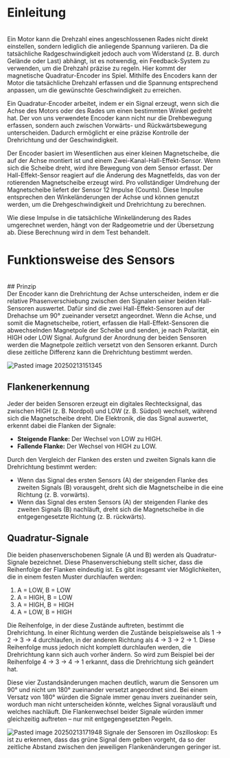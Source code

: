 # Einleitung
<br>
Ein Motor kann die Drehzahl eines angeschlossenen Rades nicht direkt einstellen, sondern lediglich die anliegende Spannung variieren. Da die tatsächliche Radgeschwindigkeit jedoch auch vom Widerstand (z. B. durch Gelände oder Last) abhängt, ist es notwendig, ein Feedback-System zu verwenden, um die Drehzahl präzise zu regeln. Hier kommt der magnetische Quadratur-Encoder ins Spiel. Mithilfe des Encoders kann der Motor die tatsächliche Drehzahl erfassen und die Spannung entsprechend anpassen, um die gewünschte Geschwindigkeit zu erreichen.

Ein Quadratur-Encoder arbeitet, indem er ein Signal erzeugt, wenn sich die Achse des Motors oder des Rades um einen bestimmten Winkel gedreht hat. Der von uns verwendete Encoder kann nicht nur die Drehbewegung erfassen, sondern auch zwischen Vorwärts- und Rückwärtsbewegung unterscheiden. Dadurch ermöglicht er eine präzise Kontrolle der Drehrichtung und der Geschwindigkeit.

Der Encoder basiert im Wesentlichen aus einer kleinen Magnetscheibe, die auf der Achse montiert ist und einem Zwei-Kanal-Hall-Effekt-Sensor. Wenn sich die Scheibe dreht, wird ihre Bewegung von dem Sensor erfasst. Der Hall-Effekt-Sensor reagiert auf die Änderung des Magnetfelds, das von der rotierenden Magnetscheibe erzeugt wird. Pro vollständiger Umdrehung der Magnetscheibe liefert der Sensor 12 Impulse (Counts). Diese Impulse entsprechen den Winkeländerungen der Achse und können genutzt werden, um die Drehgeschwindigkeit und Drehrichtung zu berechnen.

Wie diese Impulse in die tatsächliche Winkeländerung des Rades umgerechnet werden, hängt von der Radgeometrie und der Übersetzung ab. Diese Berechnung wird in dem Test behandelt.
<br>
# Funktionsweise des Sensors
<br>
## Prinzip 
<br>
Der Encoder kann die Drehrichtung der Achse unterscheiden, indem er die relative Phasenverschiebung zwischen den Signalen seiner beiden Hall-Sensoren auswertet. Dafür sind die zwei Hall-Effekt-Sensoren auf der Drehachse um 90° zueinander versetzt angeordnet. Wenn die Achse, und somit die Magnetscheibe, rotiert, erfassen die Hall-Effekt-Sensoren die abwechselnden Magnetpole der Scheibe und senden, je nach Polarität, ein HIGH oder LOW Signal. Aufgrund der Anordnung der beiden Sensoren werden die Magnetpole zeitlich versetzt von den Sensoren erkannt. Durch diese zeitliche Differenz kann die Drehrichtung bestimmt werden.

![Pasted image 20250213151345](https://i.imgur.com/ECEkNiG.png)

## Flankenerkennung

Jeder der beiden Sensoren erzeugt ein digitales Rechtecksignal, das zwischen HIGH (z. B. Nordpol) und LOW (z. B. Südpol) wechselt, während sich die Magnetscheibe dreht. Die Elektronik, die das Signal auswertet, erkennt dabei die Flanken der Signale:

- **Steigende Flanke:** Der Wechsel von LOW zu HIGH.
- **Fallende Flanke:** Der Wechsel von HIGH zu LOW.

Durch den Vergleich der Flanken des ersten und zweiten Signals kann die Drehrichtung bestimmt werden:

- Wenn das Signal des ersten Sensors (A) der steigenden Flanke des zweiten Signals (B) vorausgeht, dreht sich die Magnetscheibe in die eine Richtung (z. B. vorwärts).
- Wenn das Signal des ersten Sensors (A) der steigenden Flanke des zweiten Signals (B) nachläuft, dreht sich die Magnetscheibe in die entgegengesetzte Richtung (z. B. rückwärts).

## Quadratur-Signale

Die beiden phasenverschobenen Signale (A und B) werden als Quadratur-Signale bezeichnet. Diese Phasenverschiebung stellt sicher, dass die Reihenfolge der Flanken eindeutig ist. Es gibt insgesamt vier Möglichkeiten, die in einem festen Muster durchlaufen werden:

1. A = LOW, B = LOW
2. A = HIGH, B = LOW
3. A = HIGH, B = HIGH
4. A = LOW, B = HIGH

Die Reihenfolge, in der diese Zustände auftreten, bestimmt die Drehrichtung. In einer Richtung werden die Zustände beispielsweise als 1 → 2 → 3 → 4 durchlaufen, in der anderen Richtung als 4 → 3 → 2 → 1. Diese Reihenfolge muss jedoch nicht komplett durchlaufen werden, die Drehrichtung kann sich auch vorher ändern. So wird zum Beispiel bei der Reihenfolge 4 → 3 → 4 → 1 erkannt, dass die Drehrichtung sich geändert hat.

Diese vier Zustandsänderungen machen deutlich, warum die Sensoren um 90° und nicht um 180° zueinander versetzt angeordnet sind. Bei einem Versatz von 180° würden die Signale immer genau invers zueinander sein, worduch man nicht unterscheiden könnte, welches Signal vorausläuft und welches nachläuft. Die Flankenwechsel beider Signale würden immer gleichzeitig auftreten – nur mit entgegengesetzten Pegeln. 

![Pasted image 20250213171948](https://i.imgur.com/yplbG7H.png)
Signale der Sensoren im Oszilloskop: Es ist zu erkennen, dass das grüne Signal dem gelben vorgeht, da so der zeitliche Abstand zwischen den jeweiligen Flankenänderungen geringer ist.

